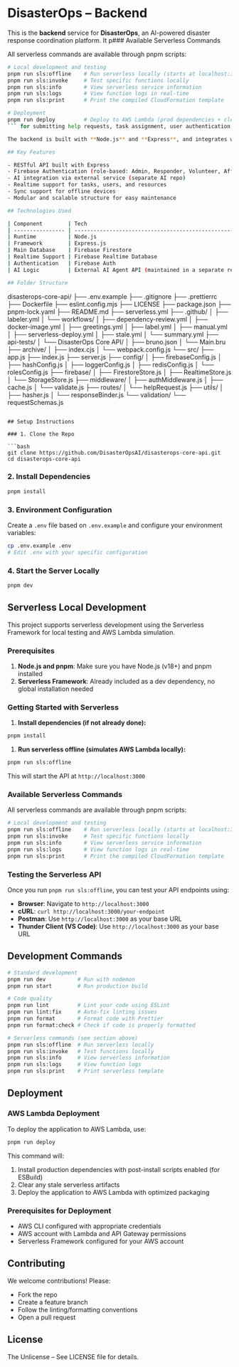 # DisasterOps – Backend

This is the **backend** service for **DisasterOps**, an AI-powered disaster response coordination platform. It p### Available Serverless Commands

All serverless commands are available through pnpm scripts:

```bash
# Local development and testing
pnpm run sls:offline    # Run serverless locally (starts at localhost:3000)
pnpm run sls:invoke     # Test specific functions locally
pnpm run sls:info       # View serverless service information
pnpm run sls:logs       # View function logs in real-time
pnpm run sls:print      # Print the compiled CloudFormation template

# Deployment
pnpm run deploy         # Deploy to AWS Lambda (prod dependencies + clean deploy)
``` for submitting help requests, task assignment, user authentication, and real-time updates.

The backend is built with **Node.js** and **Express**, and integrates with **Firebase** services for database operations, authentication, storage, and more. AI agent logic (e.g., prioritization, assignment) is handled separately in the AI repository and consumed via API or logic hooks.

## Key Features

- RESTful API built with Express
- Firebase Authentication (role-based: Admin, Responder, Volunteer, Affected)
- AI integration via external service (separate AI repo)
- Realtime support for tasks, users, and resources
- Sync support for offline devices
- Modular and scalable structure for easy maintenance

## Technologies Used

| Component        | Tech                                                        |
| ---------------- | ----------------------------------------------------------- |
| Runtime          | Node.js                                                     |
| Framework        | Express.js                                                  |
| Main Database    | Firebase Firestore                                          |
| Realtime Support | Firebase Realtime Database                                  |
| Authentication   | Firebase Auth                                               |
| AI Logic         | External AI Agent API (maintained in a separate repository) |

## Folder Structure

```
disasterops-core-api/
├── .env.example
├── .gitignore
├── .prettierrc
├── Dockerfile
├── eslint.config.mjs
├── LICENSE
├── package.json
├── pnpm-lock.yaml
├── README.md
├── serverless.yml
├── .github/
│   ├── labeler.yml
│   └── workflows/
│       ├── dependency-review.yml
│       ├── docker-image.yml
│       ├── greetings.yml
│       ├── label.yml
│       ├── manual.yml
│       ├── serverless-deploy.yml
│       ├── stale.yml
│       └── summary.yml
├── api-tests/
│   └── DisasterOps Core API/
│       ├── bruno.json
│       └── Main.bru
├── archive/
│   ├── index.cjs
│   └── webpack.config.js
└── src/
    ├── app.js
    ├── index.js
    ├── server.js
    ├── config/
    │   ├── firebaseConfig.js
    │   ├── hashConfig.js
    │   ├── loggerConfig.js
    │   ├── redisConfig.js
    │   └── rolesConfig.js
    ├── firebase/
    │   ├── FirestoreStore.js
    │   ├── RealtimeStore.js
    │   └── StorageStore.js
    ├── middleware/
    │   ├── authMiddleware.js
    │   ├── cache.js
    │   └── validate.js
    ├── routes/
    │   └── helpRequest.js
    ├── utils/
    │   ├── hasher.js
    │   └── responseBinder.js
    └── validation/
        └── requestSchemas.js
```

## Setup Instructions

### 1. Clone the Repo

```bash
git clone https://github.com/DisasterOpsAI/disasterops-core-api.git
cd disasterops-core-api
```

### 2. Install Dependencies

```bash
pnpm install
```

### 3. Environment Configuration

Create a `.env` file based on `.env.example` and configure your environment variables:

```bash
cp .env.example .env
# Edit .env with your specific configuration
```

### 4. Start the Server Locally

```bash
pnpm dev
```

## Serverless Local Development

This project supports serverless development using the Serverless Framework for local testing and AWS Lambda simulation.

### Prerequisites

1. **Node.js and pnpm**: Make sure you have Node.js (v18+) and pnpm installed
2. **Serverless Framework**: Already included as a dev dependency, no global installation needed

### Getting Started with Serverless

1. **Install dependencies (if not already done):**

```bash
pnpm install
```

1. **Run serverless offline (simulates AWS Lambda locally):**

```bash
pnpm run sls:offline
```

This will start the API at `http://localhost:3000`

### Available Serverless Commands

All serverless commands are available through pnpm scripts:

```bash
# Local development and testing
pnpm run sls:offline    # Run serverless locally (starts at localhost:3000)
pnpm run sls:invoke     # Test specific functions locally
pnpm run sls:info       # View serverless service information
pnpm run sls:logs       # View function logs in real-time
pnpm run sls:print      # Print the compiled CloudFormation template
```

### Testing the Serverless API

Once you run `pnpm run sls:offline`, you can test your API endpoints using:

- **Browser**: Navigate to `http://localhost:3000`
- **cURL**: `curl http://localhost:3000/your-endpoint`
- **Postman**: Use `http://localhost:3000` as your base URL
- **Thunder Client (VS Code)**: Use `http://localhost:3000` as your base URL

## Development Commands

```bash
# Standard development
pnpm run dev          # Run with nodemon
pnpm run start        # Run production build

# Code quality
pnpm run lint         # Lint your code using ESLint
pnpm run lint:fix     # Auto-fix linting issues
pnpm run format       # Format code with Prettier
pnpm run format:check # Check if code is properly formatted

# Serverless commands (see section above)
pnpm run sls:offline  # Run serverless locally
pnpm run sls:invoke   # Test functions locally
pnpm run sls:info     # View serverless information
pnpm run sls:logs     # View function logs
pnpm run sls:print    # Print serverless template
```

## Deployment

### AWS Lambda Deployment

To deploy the application to AWS Lambda, use:

```bash
pnpm run deploy
```

This command will:
1. Install production dependencies with post-install scripts enabled (for ESBuild)
2. Clear any stale serverless artifacts  
3. Deploy the application to AWS Lambda with optimized packaging

### Prerequisites for Deployment

- AWS CLI configured with appropriate credentials
- AWS account with Lambda and API Gateway permissions
- Serverless Framework configured for your AWS account

## Contributing

We welcome contributions! Please:

- Fork the repo
- Create a feature branch
- Follow the linting/formatting conventions
- Open a pull request

## License

The Unlicense – See LICENSE file for details.

